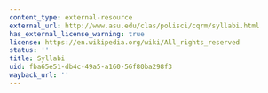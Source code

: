 ```yaml
---
content_type: external-resource
external_url: http://www.asu.edu/clas/polisci/cqrm/syllabi.html
has_external_license_warning: true
license: https://en.wikipedia.org/wiki/All_rights_reserved
status: ''
title: Syllabi
uid: fba65e51-db4c-49a5-a160-56f80ba298f3
wayback_url: ''
---
```

